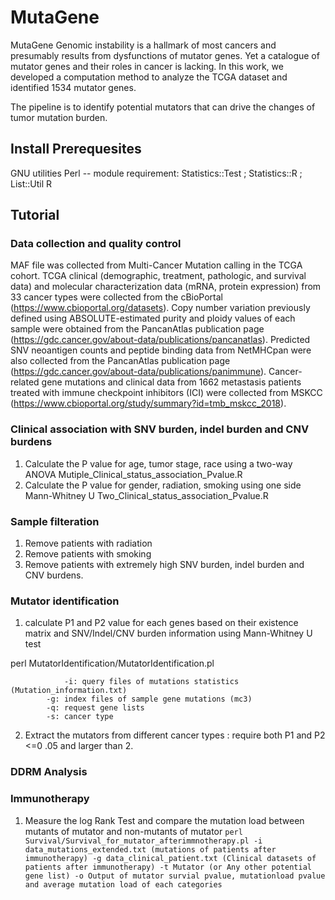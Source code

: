 # MutaGene
MutaGene
Genomic instability is a hallmark of most cancers and presumably results from dysfunctions of mutator genes. Yet a catalogue of mutator genes and their roles in cancer is lacking. In this work, we developed a computation method to analyze the TCGA dataset and identified 1534 mutator genes.

The pipeline is to identify potential mutators that can drive the changes of tumor mutation burden.

## Install Prerequesites
GNU utilities
Perl -- 
    module requirement:
    Statistics::Test ; 
    Statistics::R ;  
    List::Util
R

## Tutorial 

### Data collection and quality control

MAF file was collected from Multi-Cancer Mutation calling in the TCGA cohort. 
TCGA clinical (demographic, treatment, pathologic, and survival data) and molecular characterization data (mRNA, protein expression) from 33 cancer types were collected from the cBioPortal (https://www.cbioportal.org/datasets). 
Copy number variation previously defined using ABSOLUTE-estimated purity and ploidy values of each sample were obtained from the PancanAtlas publication page (https://gdc.cancer.gov/about-data/publications/pancanatlas). 
Predicted SNV neoantigen counts and peptide binding data from NetMHCpan were also collected from the PancanAtlas publication page (https://gdc.cancer.gov/about-data/publications/panimmune). 
Cancer-related gene mutations and clinical data from 1662 metastasis patients treated with immune checkpoint inhibitors (ICI) were collected from MSKCC (https://www.cbioportal.org/study/summary?id=tmb_mskcc_2018). 

### Clinical association with SNV burden, indel burden and CNV burdens

1. Calculate the P value for age, tumor stage, race using a two-way ANOVA
Mutiple_Clinical_status_association_Pvalue.R 
2. Calculate the P value for gender, radiation, smoking using one side Mann-Whitney U 
Two_Clinical_status_association_Pvalue.R

### Sample filteration

1. Remove patients with radiation
2. Remove patients with smoking 
3. Remove patients with extremely high SNV burden, indel burden and CNV burdens.

### Mutator identification

1. calculate P1 and P2 value for each genes based on their existence matrix and SNV/Indel/CNV burden information using Mann-Whitney U test

perl MutatorIdentification/MutatorIdentification.pl 
            
           		-i: query files of mutations statistics (Mutation_information.txt)
			-g: index files of sample gene mutations (mc3)
			-q: request gene lists
			-s: cancer type
           
 2. Extract the mutators from different cancer types : require both P1 and P2 <=0 .05 and larger than 2.
 
### DDRM Analysis

### Immunotherapy
1. Measure the log Rank Test and compare the mutation load between mutants of mutator and non-mutants of mutator
`
perl Survival/Survival_for_mutator_afterimmnotherapy.pl
	-i data_mutations_extended.txt (mutations of patients after immunotherapy)
	-g data_clinical_patient.txt (Clinical datasets of patients after immunotherapy)
	-t Mutator (or Any other potential gene list)
	-o Output of mutator survial pvalue, mutationload pvalue and average mutation load of each categories
`



